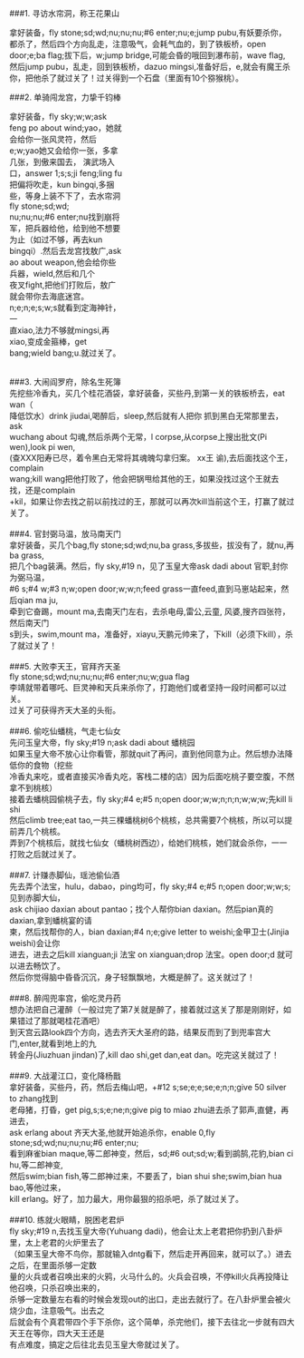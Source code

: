 ###1. 寻访水帘洞，称王花果山<br>
<div style="width:500px;">
<p>拿好装备，fly stone;sd;wd;nu;nu;nu;#6 enter;nu;e;jump pubu,有妖要杀你，都杀了，然后四个方向乱走，注意吸气，会耗气血的，到了铁板桥，open door;e;ba flag;拔下后，w;jump bridge,可能会昏的哦回到瀑布前，wave flag,然后jump pubu，乱走，回到铁板桥，dazuo mingsi,准备好后，e,就会有魔王杀你，把他杀了就过关了！过关得到一个石盘（里面有10个猕猴桃）。
<p></div>
###2. 单骑闯龙宫，力挚千钧棒<br>
<div style="width:200px;"><p>拿好装备，fly sky;w;w;ask feng po about wind;yao，她就会给你一张风灵符，然后e;w;yao她又会给你一张，多拿几张，到傲来国去， 演武场入口，answer 1;s;s;ji feng;ling fu把偏将吹走，kun bingqi,多捆些，等身上装不下了，去水帘洞fly stone;sd;wd;<br>
nu;nu;nu;#6 enter;nu找到崩将军，把兵器给他，给到他不想要为止（如过不够，再去kun<br>
bingqi）.然后去龙宫找敖广,ask ao about weapon,他会给你些兵器，wield,然后和几个<br>
夜叉fight,把他们打败后，敖广就会带你去海底迷宫。n;e;n;e;s;w;s就看到定海神针，一<br>
直xiao,法力不够就mingsi,再xiao,变成金箍棒，get bang;wield bang;u.就过关了。 <br>
<br></p></div>
###3. 大闹阎罗府，除名生死簿<br>
先挖些冷香丸，买几个桂花酒袋，拿好装备，买些丹,到第一关的铁板桥去，eat wan（<br>
降低饮水）drink jiudai,喝醉后，sleep,然后就有人把你 抓到黑白无常那里去，ask<br>
wuchang about 勾魂,然后杀两个无常，l corpse,从corpse上搜出批文(Pi wen),look pi wen,<br>
(查XXX阳寿已尽，着令黑白无常将其魂魄勾拿归案。 xx王 谕),去后面找这个王，complain<br>
wang;kill wang把他打败了，他会把锅甩给其他的王，如果没找过这个王就去找，还是complain<br>
+kil，如果让你去找之前以前找过的王，那就可以再次kill当前这个王，打赢了就过关了。<br>
<br>
###4. 官封弼马温，放马南天门<br>
拿好装备，买几个bag,fly stone;sd;wd;nu,ba grass,多拔些，拔没有了，就nu,再ba grass,<br>
把几个bag装满。然后，fly sky,#19 n，见了玉皇大帝ask dadi about 官职,封你为弼马温，<br>
 #6 s;#4 w;#3 n;w;open door;w;w;n;feed grass一直feed,直到马崽站起来，然后qian ma ju,<br>
牵到它奋踢，mount ma,去南天门左右，去杀电母,雷公,云童, 风婆,搜齐四张符，然后南天门<br>
s到头，swim,mount ma，准备好，xiayu,天鹏元帅来了，下kill（必须下kill），杀了就过关了！ <br>
<br>
###5. 大败李天王，官拜齐天圣<br>
fly stone;sd;wd;nu;nu;nu;#6 enter;nu;w;gua flag<br>
李靖就带着哪吒、巨灵神和天兵来杀你了，打跑他们或者坚持一段时间都可以过关。<br>
过关了可获得齐天大圣的头衔。 <br>
<br>
###6. 偷吃仙蟠桃，气走七仙女<br>
先问玉皇大帝，fly sky;#19 n;ask dadi about 蟠桃园<br>
如果玉皇大帝不放心让你看管，那就quit了再问，直到他同意为止。然后想办法降低你的食物（挖些<br>
冷香丸来吃，或者直接买冷香丸吃，客栈二楼的店）因为后面吃桃子要空腹，不然拿不到桃核）<br>
接着去蟠桃园偷桃子去，fly sky;#4 e;#5 n;open door;w;w;n;n;n;w;w;w;先kill li shi<br>
然后climb tree;eat tao,一共三棵蟠桃树6个桃核，总共需要7个桃核，所以可以提前弄几个桃核。<br>
弄到7个桃核后，就找七仙女（蟠桃树西边），给她们桃核，她们就会杀你，一一打败之后就过关了。 <br>
<br>
###7. 计赚赤脚仙，瑶池偷仙酒<br>
先去弄个法宝，hulu，dabao，ping均可，fly sky;#4 e;#5 n;open door;w;w;s;见到赤脚大仙，<br>
ask chijiao daxian about pantao；找个人帮你bian daxian。然后pian真的daxian,拿到蟠桃宴的请<br>
柬，然后找帮你的人，bian daxian;#4 n;e;give letter to weishi;金甲卫士(Jinjia weishi)会让你<br>
进去，进去之后kill xianguan;ji 法宝 on xianguan;drop 法宝。open door;d 就可以进去畅饮了。<br>
然后你觉得脑中昏昏沉沉，身子轻飘飘地，大概是醉了。这关就过了！ <br>
<br>
###8. 醉闯兜率宫，偷吃灵丹药<br>
想办法把自己灌醉（一般过完了第7关就是醉了，接着就过这关了那是刚刚好，如果错过了那就喝桂花酒吧）<br>
到天宫云路look四个方向，选去齐天大圣府的路，结果反而到了到兜率宫大门,enter,就看到地上的九<br>
转金丹(Jiuzhuan jindan)了,kill dao shi,get dan,eat dan。吃完这关就过了！ <br>
<br>
###9. 大战灌江口，变化降杨戬<br>
拿好装备，买些丹，药，然后去梅山吧，+#12 s;se;e;e;se;e;n;n;give 50 silver to zhang找到<br>
老母猪，打昏，get pig,s;s;e;ne;n;give pig to miao zhu进去杀了郭声,直健，再进去，<br>
ask erlang about 齐天大圣,他就开始追杀你，enable 0,fly stone;sd;wd;nu;nu;nu;#6 enter;nu;<br>
看到麻雀bian maque,等二郎神变，然后，sd;#6 out;sd;w;看到鹚鹄,花豹,bian ci hu,等二郎神变,<br>
然后swim;bian fish,等二郎神过来，不要丢了，bian shui she;swim,bian hua bao,等他过来，<br>
kill erlang。好了，加力最大，用你最狠的招杀吧，杀了就过关了。 <br>
<br>
###10. 练就火眼睛，脱困老君炉<br>
fly sky;#19 n,去找玉皇大帝(Yuhuang dadi)，他会让太上老君把你扔到八卦炉里，太上老君的火炉里去了<br>
（如果玉皇大帝不鸟你，那就输入dntg看下，然后走开再回来，就可以了。）进去之后，在里面杀够一定数<br>
量的火兵或者召唤出来的火鸦，火马什么的。火兵会召唤，不停kill火兵再投降让他召唤，只杀召唤出来的，<br>
杀够一定数量左右看的时候会发现out的出口，走出去就行了。在八卦炉里会被火烧少血，注意吸气。出去之<br>
后就会有个真君带四个手下杀你，这个简单，杀完他们，接下去往北一步就有四大天王在等你，四大天王还是<br>
有点难度，搞定之后往北去见玉皇大帝就过关了。<br>
